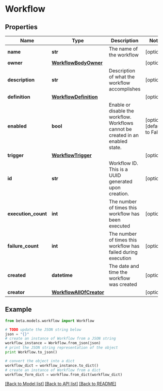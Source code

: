 # Workflow


## Properties
Name | Type | Description | Notes
------------ | ------------- | ------------- | -------------
**name** | **str** | The name of the workflow | [optional] 
**owner** | [**WorkflowBodyOwner**](WorkflowBodyOwner.md) |  | [optional] 
**description** | **str** | Description of what the workflow accomplishes | [optional] 
**definition** | [**WorkflowDefinition**](WorkflowDefinition.md) |  | [optional] 
**enabled** | **bool** | Enable or disable the workflow.  Workflows cannot be created in an enabled state. | [optional] [default to False]
**trigger** | [**WorkflowTrigger**](WorkflowTrigger.md) |  | [optional] 
**id** | **str** | Workflow ID. This is a UUID generated upon creation. | [optional] 
**execution_count** | **int** | The number of times this workflow has been executed | [optional] 
**failure_count** | **int** | The number of times this workflow has failed during execution | [optional] 
**created** | **datetime** | The date and time the workflow was created | [optional] 
**creator** | [**WorkflowAllOfCreator**](WorkflowAllOfCreator.md) |  | [optional] 

## Example

```python
from beta.models.workflow import Workflow

# TODO update the JSON string below
json = "{}"
# create an instance of Workflow from a JSON string
workflow_instance = Workflow.from_json(json)
# print the JSON string representation of the object
print Workflow.to_json()

# convert the object into a dict
workflow_dict = workflow_instance.to_dict()
# create an instance of Workflow from a dict
workflow_form_dict = workflow.from_dict(workflow_dict)
```
[[Back to Model list]](../README.md#documentation-for-models) [[Back to API list]](../README.md#documentation-for-api-endpoints) [[Back to README]](../README.md)


